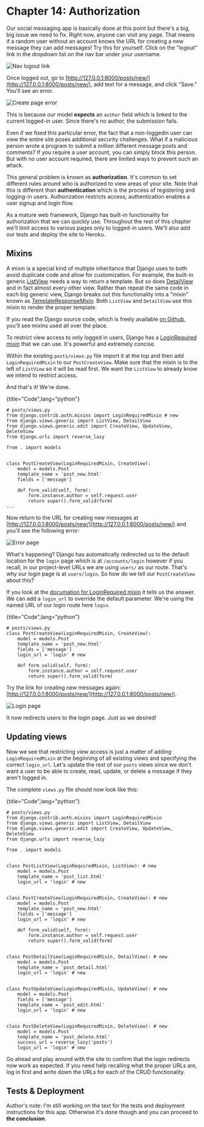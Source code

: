 # Chapter 14: Authorization

Our social messaging app is basically done at this point but there's a big, big issue we need to fix. Right now, anyone can visit any page. That means if a random user without an account knows the URL for creating a new message they can add messages! Try this for yourself. Click on the "logout" link in the dropdown list on the nav bar under your username.

![Nav logout link](images/14_nav_logout.png)

Once logged out, go to [http://127.0.0.1:8000/posts/new/](http://127.0.0.1:8000/posts/new/), add text for a message, and click "Save." You'll see an error.

![Create page error](images/14_create_error.png)

This is because our model **expects** an `author` field which is linked to the current logged-in user. Since there's no author, the submission fails.

Even if we fixed this particular error, the fact that a non-loggedin user can view the entire site poses additional security challenges. What if a malicious person wrote a program to submit a million different message posts and comments? If you require a user account, you can simply block this person. But with no user account required, there are limited ways to prevent such an attack.

This general problem is known as **authorization**. It's common to set different rules around who is authorized to view areas of your site. Note that this is different than **authentication** which is the process of registering and logging-in users. Authorization restricts access; authentication enables a user signup and login flow.

As a mature web framework, Django has built-in functionality for authorization that we can quickly use. Throughout the rest of this chapter we'll limit access to various pages only to logged-in users. We'll also add our tests and deploy the site to Heroku.


## Mixins

A mixin is a special kind of multiple inheritance that Django uses to both avoid duplicate code and allow for customization. For example, the built-in generic [ListView](https://docs.djangoproject.com/en/2.0/ref/class-based-views/generic-display/#django.views.generic.list.ListView) needs a way to return a template. But so does [DetailView](https://docs.djangoproject.com/en/2.0/ref/class-based-views/generic-display/#detailview) and in fact almost every other view. Rather than repeat the same code in each big generic view, Django breaks out this functionality into a "mixin" known as [TemplateResponseMixin](https://docs.djangoproject.com/en/2.0/ref/class-based-views/mixins-simple/#templateresponsemixin). Both `ListView` and `DetailView` use this mixin to render the proper template.

If you read the Django source code, which is freely available [on Github](https://github.com/django/django), you'll see mixins used all over the place.

To restrict view access to only logged in users, Django has a [LoginRequired mixin](https://docs.djangoproject.com/en/2.0/topics/auth/default/#the-loginrequired-mixin) that we can use. It's powerful and extremely concise.

Within the existing `posts/views.py` file import it at the top and then add `LoginRequiredMixin` to our `PostCreateView`. Make sure that the mixin is to the left of `ListView` so it will be read first. We want the `ListView` to already know we intend to restrict access.

And that's it! We're done.

{title="Code",lang="python"}
~~~~~~~~
# posts/views.py
from django.contrib.auth.mixins import LoginRequiredMixin # new
from django.views.generic import ListView, DetailView
from django.views.generic.edit import CreateView, UpdateView, DeleteView
from django.urls import reverse_lazy

from . import models


class PostCreateView(LoginRequiredMixin, CreateView):
    model = models.Post
    template_name = 'post_new.html'
    fields = ['message']

    def form_valid(self, form):
        form.instance.author = self.request.user
        return super().form_valid(form)
...
~~~~~~~~

Now return to the URL for creating new messages at [http://127.0.0.1:8000/posts/new/](http://127.0.0.1:8000/posts/new/) and you'll see the following error:

![Error page](images/14_new_error.png)

What's happening? Django has automatically redirected us to the default location for the `login` page which is at `/accounts/login` however if you recall, in our project-level URLs we are using `users/` as our route. That's why our login page is at `users/login`. So how do we tell our `PostCreateView` about this?

If you look at the [documation for LoginRequired mixin](https://docs.djangoproject.com/en/2.0/topics/auth/default/#the-loginrequired-mixin) it tells us the answer. We can add a `login_url` to override the default parameter. We're using the named URL of our login route here `login`.

{title="Code",lang="python"}
~~~~~~~~
# posts/views.py
class PostCreateView(LoginRequiredMixin, CreateView):
    model = models.Post
    template_name = 'post_new.html'
    fields = ['message']
    login_url = 'login' # new

    def form_valid(self, form):
        form.instance.author = self.request.user
        return super().form_valid(form)
~~~~~~~~

Try the link for creating new messages again: [http://127.0.0.1:8000/posts/new/](http://127.0.0.1:8000/posts/new/).

![Login page](images/14_login.png)

It now redirects users to the login page. Just as we desired!

## Updating views

Now we see that restricting view access is just a matter of adding `LoginRequiredMixin` at the beginning of all existing views and specifying the correct `login_url`. Let's update the rest of our `posts` views since we don't want a user to be able to create, read, update, or delete a message if they aren't logged in.

The complete `views.py` file should now look like this:

{title="Code",lang="python"}
~~~~~~~~
# posts/views.py
from django.contrib.auth.mixins import LoginRequiredMixin
from django.views.generic import ListView, DetailView
from django.views.generic.edit import CreateView, UpdateView, DeleteView
from django.urls import reverse_lazy

from . import models


class PostListView(LoginRequiredMixin, ListView): # new
    model = models.Post
    template_name = 'post_list.html'
    login_url = 'login' # new


class PostCreateView(LoginRequiredMixin, CreateView): # new
    model = models.Post
    template_name = 'post_new.html'
    fields = ['message']
    login_url = 'login' # new

    def form_valid(self, form):
        form.instance.author = self.request.user
        return super().form_valid(form)


class PostDetailView(LoginRequiredMixin, DetailView): # new
    model = models.Post
    template_name = 'post_detail.html'
    login_url = 'login' # new


class PostUpdateView(LoginRequiredMixin, UpdateView): # new
    model = models.Post
    fields = ['message']
    template_name = 'post_edit.html'
    login_url = 'login' # new


class PostDeleteView(LoginRequiredMixin, DeleteView): # new
    model = models.Post
    template_name = 'post_delete.html'
    success_url = reverse_lazy('posts')
    login_url = 'login' # new
~~~~~~~~

Go ahead and play around with the site to confirm that the login redirects now work as expected. If you need help recalling what the proper URLs are, log in first and write down the URLs for each of the CRUD functionality.

## Tests & Deployment

Author's note: I'm still working on the text for the tests and deployment instructions for this app. Otherwise it's done though and you can proceed to **the conclusion**.
